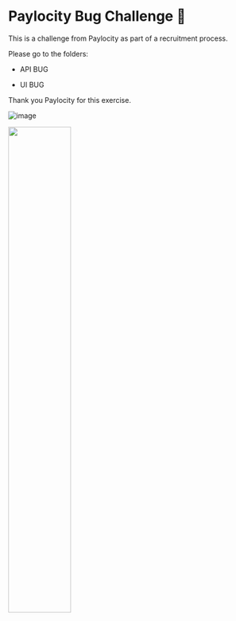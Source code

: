 # Paylocity Bug Challenge 🐛 
This is a challenge from Paylocity as part of a recruitment process.

Please go to the folders:

+ API BUG

+ UI BUG

Thank you Paylocity for this exercise.

![image](https://github.com/user-attachments/assets/c8588f4c-24ce-40ea-8d19-f794c8b408d7)

<img src="https://github.com/user-attachments/assets/c8588f4c-24ce-40ea-8d19-f794c8b408d7" width=50% height=50%>



